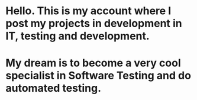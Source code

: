 #  Hello. This is my account where I post my projects in development in IT, testing and development.
#  My dream is to become a very cool specialist in Software Testing and do automated testing.
